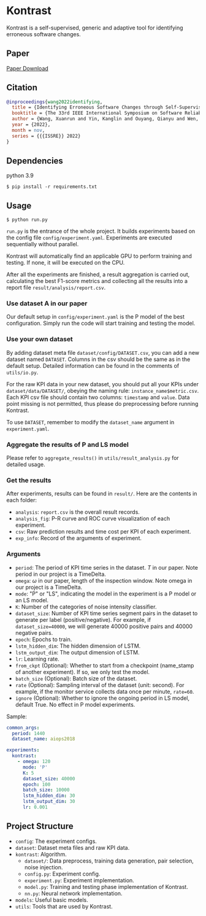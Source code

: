 # Kontrast

Kontrast is a self-supervised, generic and adaptive tool for identifying erroneous software changes.

## Paper

[Paper Download](https://netman.aiops.org/wp-content/uploads/2022/11/kontrast-paper.pdf)

## Citation
``` bibtex
@inproceedings{wang2022identifying,
  title = {Identifying Erroneous Software Changes through Self-Supervised Contrastive Learning on Time Series Data},
  booktitle = {The 33rd IEEE International Symposium on Software Reliability Engineering},
  author = {Wang, Xuanrun and Yin, Kanglin and Ouyang, Qianyu and Wen, Xidao and Zhang, Shenglin and Zhang, Wenchi and Cao, Li and Han, Jiuxue and Jin, Xing and Pei, Dan},
  year = {2022},
  month = nov,
  series = {{{ISSRE}} 2022}
}
```

## Dependencies

python 3.9

    $ pip install -r requirements.txt

## Usage

    $ python run.py

`run.py` is the entrance of the whole project.
It builds experiments based on the config file `config/experiment.yaml`.
Experiments are executed sequentially without parallel.

Kontrast will automatically find an applicable GPU to perform training and testing.
If none, it will be executed on the CPU.

After all the experiments are finished, a result aggregation is carried out, calculating the best F1-score metrics and collecting all the results into a report file `result/analysis/report.csv`.

### Use dataset A in our paper

Our default setup in `config/experiment.yaml` is the P model of the best configuration.
Simply run the code will start training and testing the model.

### Use your own dataset

By adding dataset meta file `dataset/config/DATASET.csv`, you can add a new dataset named `DATASET`.
Columns in the csv should be the same as in the default setup.
Detailed information can be found in the comments of `utils/io.py`.

For the raw KPI data in your new dataset, you should put all your KPIs under `dataset/data/DATASET/`, obeying the naming rule: `instance_name$metric.csv`.
Each KPI csv file should contain two columns: `timestamp` and `value`.
Data point missing is not permitted, thus please do preprocessing before running Kontrast.

To use `DATASET`, remember to modify the `dataset_name` argument in `experiment.yaml`.

### Aggregate the results of P and LS model

Please refer to `aggregate_results()` in `utils/result_analysis.py` for detailed usage.

### Get the results

After experiments, results can be found in `result/`.
Here are the contents in each folder:

- `analysis`: `report.csv` is the overall result records.
- `analysis_fig`: P-R curve and ROC curve visualization of each experiment.
- `csv`: Raw prediction results and time cost per KPI of each experiment.
- `exp_info`: Record of the arguments of experiment.

### Arguments

- `period`: The period of KPI time series in the dataset. $T$ in our paper. Note period in our project is a TimeDelta.
- `omega`: $\omega$ in our paper, length of the inspection window. Note omega in our project is a TimeDelta.
- `mode`: "P" or "LS", indicating the model in the experiment is a P model or an LS model.
- `K`: Number of the categories of noise intensity classifier.
- `dataset_size`: Number of KPI time series segment pairs in the dataset to generate per label (positive/negative). For example, if `dataset_size=40000`, we will generate 40000 positive pairs and 40000 negative pairs.
- `epoch`: Epochs to train.
- `lstm_hidden_dim`: The hidden dimension of LSTM.
- `lstm_output_dim`: The output dimension of LSTM.
- `lr`: Learning rate.
- `from_ckpt` (Optional): Whether to start from a checkpoint (name_stamp of another experiment). If so, we only test the model.
- `batch_size` (Optional): Batch size of the dataset.
- `rate` (Optional): Sampling interval of the dataset (unit: second). For example, if the monitor service collects data once per minute, `rate=60`.
- `ignore` (Optional): Whether to ignore the ongoing period in LS model, default True. No effect in P model experiments.

Sample:
```yaml
common_args:
  period: 1440
  dataset_name: aiops2018

experiments:
  kontrast:
    - omega: 120
      mode: 'P'
      K: 5
      dataset_size: 40000
      epoch: 100
      batch_size: 10000
      lstm_hidden_dim: 30
      lstm_output_dim: 30
      lr: 0.001
```

## Project Structure

- `config`: The experiment configs.
- `dataset`: Dataset meta files and raw KPI data.
- `kontrast`: Algorithm.
  - `dataset/`: Data preprocess, training data generation, pair selection, noise injection.
  - `config.py`: Experiment config.
  - `experiment.py`: Experiment implementation.
  - `model.py`: Training and testing phase implementation of Kontrast.
  - `nn.py`: Neural network implementation.
- `models`: Useful basic models.
- `utils`: Tools that are used by Kontrast.
